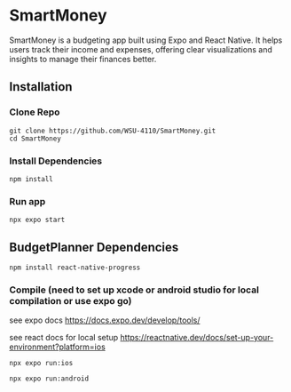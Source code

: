 # SmartMoney

SmartMoney is a budgeting app built using Expo and React Native. It helps users track their income and expenses, offering clear visualizations and insights to manage their finances better.

## Installation
### Clone Repo
```
git clone https://github.com/WSU-4110/SmartMoney.git
cd SmartMoney
```

### Install Dependencies
```
npm install
```

### Run app
```
npx expo start
```

## BudgetPlanner Dependencies
```
npm install react-native-progress
```



### Compile (need to set up xcode or android studio for local compilation or use expo go)

see expo docs 
    https://docs.expo.dev/develop/tools/

see react docs for local setup  https://reactnative.dev/docs/set-up-your-environment?platform=ios

```
npx expo run:ios
```

```
npx expo run:android
```
